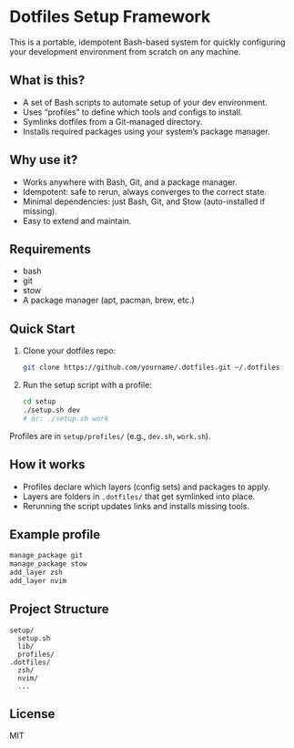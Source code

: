 # Dotfiles Setup Framework

This is a portable, idempotent Bash-based system for quickly configuring your development environment from scratch on any machine.

## What is this?
- A set of Bash scripts to automate setup of your dev environment.
- Uses “profiles” to define which tools and configs to install.
- Symlinks dotfiles from a Git-managed directory.
- Installs required packages using your system’s package manager.

## Why use it?
- Works anywhere with Bash, Git, and a package manager.
- Idempotent: safe to rerun, always converges to the correct state.
- Minimal dependencies: just Bash, Git, and Stow (auto-installed if missing).
- Easy to extend and maintain.

## Requirements
- bash
- git
- stow
- A package manager (apt, pacman, brew, etc.)

## Quick Start
1. Clone your dotfiles repo:
   ```sh
   git clone https://github.com/yourname/.dotfiles.git ~/.dotfiles
   ```
2. Run the setup script with a profile:
   ```sh
   cd setup
   ./setup.sh dev
   # or: ./setup.sh work
   ```

Profiles are in `setup/profiles/` (e.g., `dev.sh`, `work.sh`).

## How it works
- Profiles declare which layers (config sets) and packages to apply.
- Layers are folders in `.dotfiles/` that get symlinked into place.
- Rerunning the script updates links and installs missing tools.

## Example profile
```bash
manage_package git
manage_package stow
add_layer zsh
add_layer nvim
```

## Project Structure
```
setup/
  setup.sh
  lib/
  profiles/
.dotfiles/
  zsh/
  nvim/
  ...
```

## License
MIT
